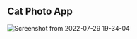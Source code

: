 ## Cat Photo App
![Screenshot from 2022-07-29 19-34-04](https://user-images.githubusercontent.com/102016448/181777336-17075729-4b7e-4fd4-9097-b74ab9dd7078.png)
